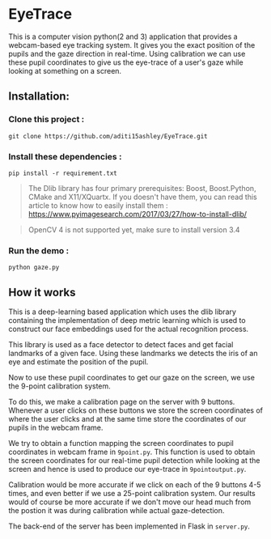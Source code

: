# EyeTrace

This is a computer vision python(2 and 3) application that provides a webcam-based eye tracking system. It gives you the exact position of the pupils and the gaze direction in real-time. Using calibration we can use these pupil coordinates to give us the eye-trace of a user's gaze while looking at something on a screen. 

## **Installation:** 

### **Clone this project :**

```
git clone https://github.com/aditi15ashley/EyeTrace.git
```

### **Install these dependencies :**

```
pip install -r requirement.txt 
```
> The Dlib library has four primary prerequisites: Boost, Boost.Python, CMake and X11/XQuartx. If you doesn't have them, you can read this article to know how to easily install them : https://www.pyimagesearch.com/2017/03/27/how-to-install-dlib/

> OpenCV 4 is not supported yet, make sure to install version 3.4

### **Run the demo :**

```
python gaze.py 
```
## How it works

This is a deep-learning based application which uses the dlib library containing the implementation of deep metric learning which is used to construct our face embeddings used for the actual recognition process. 

This library is used as a face detector to detect faces and get facial landmarks of a given face. Using these landmarks we detects the iris of an eye and estimate the position of the pupil. 

Now to use these pupil coordinates to get our gaze on the screen, we use the 9-point calibration system. 

To do this, we make a calibration page on the server with 9 buttons. Whenever a user clicks on these buttons we store the screen coordinates of where the user clicks and at the same time store the coordinates of our pupils in the webcam frame.

We try to obtain a function mapping the screen coordinates to pupil coordinates in webcam frame in `9point.py`. This function is used to obtain the screen coordinates for our real-time pupil detection while looking at the screen and hence is used to produce our eye-trace in `9pointoutput.py`. 

Calibration would be more accurate if we click on each of the 9 buttons 4-5 times, and even better if we use a 25-point calibration system. Our results would of course be more accurate if we don't move our head much from the postion it was during calibration while actual gaze-detection. 

The back-end of the server has been implemented in Flask in `server.py`.


